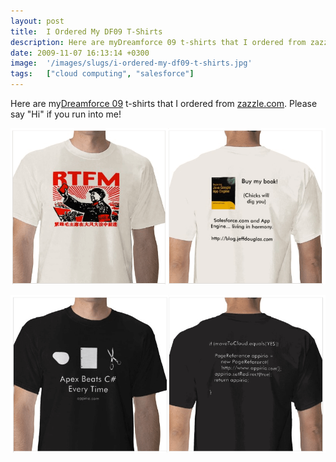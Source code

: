 ```yaml
---
layout: post
title:  I Ordered My DF09 T-Shirts
description: Here are myDreamforce 09 t-shirts that I ordered from zazzle.com . Please say Hi if you run into me!
date: 2009-11-07 16:13:14 +0300
image:  '/images/slugs/i-ordered-my-df09-t-shirts.jpg'
tags:   ["cloud computing", "salesforce"]
---
```

<p>Here are my<a href="http://www.salesforce.com/dreamforce/DF09/site/">Dreamforce 09</a> t-shirts that I ordered from <a href="http://www.zazzle.com">zazzle.com</a>. Please say "Hi" if you run into me!</p>
<p><img src="images/df09-shirt1_dztb2z.png" alt="" ></p>
<p><img src="images/df09-shirt2_khf7de.png" alt="" ></p>

